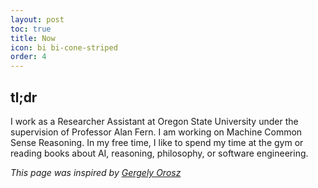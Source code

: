 ```yaml
---
layout: post
toc: true
title: Now
icon: bi bi-cone-striped
order: 4
---
```


## tl;dr

I work as a Researcher Assistant at Oregon State University under the supervision of Professor Alan Fern. I am working on Machine Common Sense Reasoning. In my free time, I like
to spend my time at the gym or reading books about AI, reasoning, philosophy, or software engineering.

*This page was inspired by [Gergely Orosz](https://blog.pragmaticengineer.com/scoop/)*
